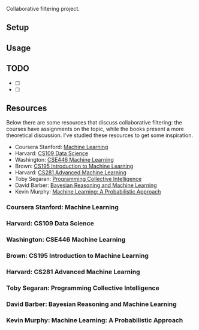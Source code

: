Collaborative filtering project.

## Setup

## Usage

## TODO

- [ ]
- [ ]

## Resources

Below there are some resources that discuss collaborative filtering:
the courses have assignments on the topic,
while the books present a more theoretical discussion.
I've studied these resources to get some inspiration.

- Coursera Stanford: [Machine Learning](http://www.holehouse.org/mlclass/)
- Harvard: [CS109 Data Science](http://cs109.github.io/2015/)
- Washington: [CSE446 Machine Learning](https://courses.cs.washington.edu/courses/cse446/15sp/)
- Brown: [CS195 Introduction to Machine Learning](http://cs.brown.edu/courses/cs195-5/spring2012/)
- Harvard: [CS281 Advanced Machine Learning](http://www.seas.harvard.edu/courses/cs281/)
- Toby Segaran: [Programming Collective Intelligence](https://www.amazon.com/Programming-Collective-Intelligence-Building-Applications/dp/0596529325/ref=sr_1_1?ie=UTF8&qid=1488878344&sr=8-1&keywords=programming+collective)
- David Barber: [Bayesian Reasoning and Machine Learning](https://www.amazon.com/Bayesian-Reasoning-Machine-Learning-Barber/dp/0521518148/ref=sr_1_1?ie=UTF8&qid=1488878372&sr=8-1&keywords=bayesian+reasoning+and+machine+learning)
- Kevin Murphy: [Machine Learning: A Probabilistic Approach](https://www.amazon.com/Machine-Learning-Probabilistic-Perspective-Computation/dp/0262018020/ref=sr_1_1?ie=UTF8&qid=1488878389&sr=8-1&keywords=machine+learning+a+probabilistic+perspective)

### Coursera Stanford: Machine Learning

### Harvard: CS109 Data Science

### Washington: CSE446 Machine Learning

### Brown: CS195 Introduction to Machine Learning

### Harvard: CS281 Advanced Machine Learning

### Toby Segaran: Programming Collective Intelligence

### David Barber: Bayesian Reasoning and Machine Learning

### Kevin Murphy: Machine Learning: A Probabilistic Approach
